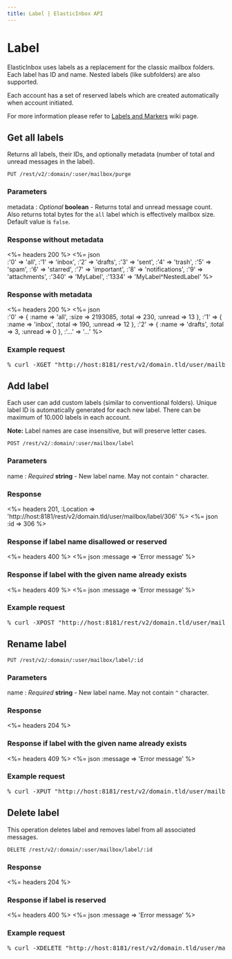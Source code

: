 ```yaml
---
title: Label | ElasticInbox API
---
```


# Label

ElasticInbox uses labels as a replacement for the classic mailbox folders. Each label has ID and name. Nested labels (like subfolders) are also supported.

Each account has a set of reserved labels which are created automatically when account initiated.

For more information please refer to [Labels and Markers](https://github.com/elasticinbox/elasticinbox/wiki/Labels-and-Markers) wiki page.

## Get all labels <a name="get"></a>

Returns all labels, their IDs, and optionally metadata (number of total and unread messages in the label).

    PUT /rest/v2/:domain/:user/mailbox/purge

### Parameters

metadata
: _Optional_ **boolean** - Returns total and unread message count. Also returns total bytes for the `all` label which is effectively mailbox size. Default value is `false`.

### Response without metadata

<%= headers 200 %>
<%= json \
  :'0' => 'all',
  :'1' => 'inbox',
  :'2' => 'drafts',
  :'3' => 'sent',
  :'4' => 'trash',
  :'5' => 'spam',
  :'6' => 'starred',
  :'7' => 'important',
  :'8' => 'notifications',
  :'9' => 'attachments',
  :'340' => 'MyLabel',
  :'1334' => 'MyLabel^NestedLabel'
%>

### Response with metadata

<%= headers 200 %>
<%= json \
  :'0' => {
    :name => 'all',
    :size => 2193085,
    :total => 230,
    :unread => 13
  },
  :'1' => {
    :name => 'inbox',
    :total => 190,
    :unread => 12
  },
  :'2' => {
    :name => 'drafts',
    :total => 3,
    :unread => 0
  },
  :'...' => '...'
%>

### Example request

<pre class="terminal">
% curl -XGET "http://host:8181/rest/v2/domain.tld/user/mailbox?metadata=true"
</pre>


## Add label <a name="add"></a>

Each user can add custom labels (similar to conventional folders). Unique label ID is automatically generated for each new label. There can be maximum of 10.000 labels in each account.

**Note:** Label names are case insensitive, but will preserve letter cases.

    POST /rest/v2/:domain/:user/mailbox/label

### Parameters

name
: _Required_ **string** - New label name. May not contain `^` character.

### Response

<%= headers 201, :Location =>
            'http://host:8181/rest/v2/domain.tld/user/mailbox/label/306' %>
<%= json :id => 306 %>

### Response if label name disallowed or reserved

<%= headers 400 %>
<%= json :message => 'Error message' %>

### Response if label with the given name already exists

<%= headers 409 %>
<%= json :message => 'Error message' %>

### Example request

<pre class="terminal">
% curl -XPOST "http://host:8181/rest/v2/domain.tld/user/mailbox/label?name=Custom%20Label"
</pre>


## Rename label <a name="rename"></a>

    PUT /rest/v2/:domain/:user/mailbox/label/:id

### Parameters

name
: _Required_ **string** - New label name. May not contain `^` character.

### Response

<%= headers 204 %>

### Response if label with the given name already exists

<%= headers 409 %>
<%= json :message => 'Error message' %>

### Example request

<pre class="terminal">
% curl -XPUT "http://host:8181/rest/v2/domain.tld/user/mailbox/label/306?name=RenameMyLabel"
</pre>


## Delete label <a name="delete"></a>

This operation deletes label and removes label from all associated messages.

    DELETE /rest/v2/:domain/:user/mailbox/label/:id

### Response

<%= headers 204 %>

### Response if label is reserved

<%= headers 400 %>
<%= json :message => 'Error message' %>

### Example request

<pre class="terminal">
% curl -XDELETE "http://host:8181/rest/v2/domain.tld/user/mailbox/label/306"
</pre>

